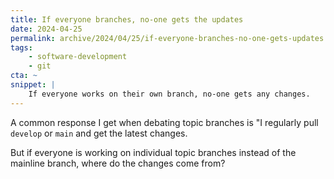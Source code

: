 ```yaml
---
title: If everyone branches, no-one gets the updates
date: 2024-04-25
permalink: archive/2024/04/25/if-everyone-branches-no-one-gets-updates
tags:
    - software-development
    - git
cta: ~
snippet: |
    If everyone works on their own branch, no-one gets any changes.
---
```


A common response I get when debating topic branches is "I regularly pull `develop` or `main` and get the latest changes.

But if everyone is working on individual topic branches instead of the mainline branch, where do the changes come from?
